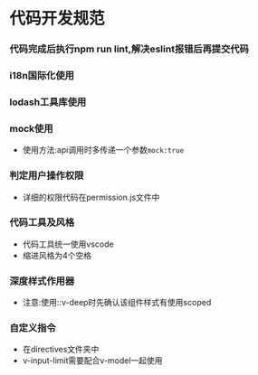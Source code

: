 # 代码开发规范
### 代码完成后执行npm run lint,解决eslint报错后再提交代码

### i18n国际化使用

### lodash工具库使用

### mock使用
* 使用方法:api调用时多传递一个参数`mock:true`

### 判定用户操作权限
* 详细的权限代码在permission.js文件中

### 代码工具及风格
* 代码工具统一使用vscode
* 缩进风格为4个空格

### 深度样式作用器
* 注意:使用::v-deep时先确认该组件样式有使用scoped

### 自定义指令
* 在directives文件夹中
* v-input-limit需要配合v-model一起使用